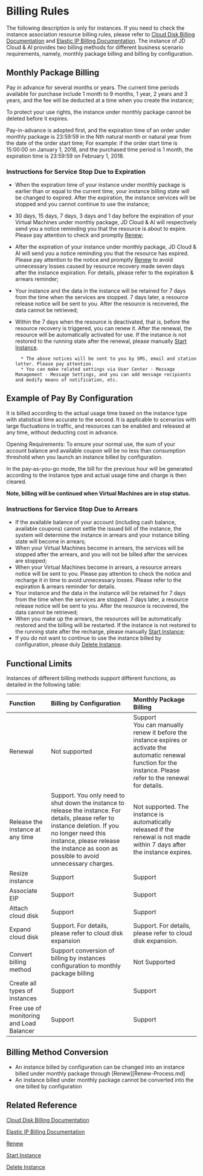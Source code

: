 # Billing Rules

The following description is only for instances. If you need to check the instance association resource billing rules, please refer to [Cloud Disk Billing Documentation](http://docs.jdcloud.com/en/cloud-disk-service/price-overview) and [Elastic IP Billing Documentation](../../../Networking/Elastic-IP/Pricing/Billing-Overview.md). The instance of JD Cloud & AI provides two billing methods for different business scenario requirements, namely, monthly package billing and billing by configuration.

## Monthly Package Billing

Pay in advance for several months or years. The current time periods available for purchase include 1 month to 9 months, 1 year, 2 years and 3 years, and the fee will be deducted at a time when you create the instance;

To protect your use rights, the instance under monthly package cannot be deleted before it expires.

Pay-in-advance is adopted first, and the expiration time of an order under monthly package is 23:59:59 in the Nth natural month or natural year from the date of the order start time;
For example: if the order start time is 15:00:00 on January 1, 2018, and the purchased time period is 1 month, the expiration time is 23:59:59 on February 1, 2018.

### Instructions for Service Stop Due to Expiration

* When the expiration time of your instance under monthly package is earlier than or equal to the current time, your instance billing state will be changed to expired. After the expiration, the instance services will be stopped and you cannot continue to use the instance;
* 30 days, 15 days, 7 days, 3 days and 1 day before the expiration of your Virtual Machines under monthly package, JD Cloud & AI will respectively send you a notice reminding you that the resource is about to expire. Please pay attention to check and promptly [Renew](Renew-Process.md);
* After the expiration of your instance under monthly package, JD Cloud & AI will send you a notice reminding you that the resource has expired. Please pay attention to the notice and promptly [Renew](Renew-Process.md) to avoid unnecessary losses caused by resource recovery made seven days after the instance expiration. For details, please refer to the expiration & arrears reminder;
* Your instance and the data in the instance will be retained for 7 days from the time when the services are stopped. 7 days later, a resource release notice will be sent to you. After the resource is recovered, the data cannot be retrieved;
* Within the 7 days when the resource is deactivated, that is, before the resource recovery is triggered, you can renew it. After the renewal, the resource will be automatically activated for use. If the instance is not restored to the running state after the renewal, please manually [Start Instance](../Operation-Guide/Instance/Start-Instance.md).
		
		* The above notices will be sent to you by SMS, email and station letter. Please pay attention.
		* You can make related settings via User Center - Message Management - Message Settings, and you can add message recipients and modify means of notification, etc.

## Example of Pay By Configuration

It is billed according to the actual usage time based on the instance type with statistical time accurate to the second. It is applicable to scenarios with large fluctuations in traffic, and resources can be enabled and released at any time, without deducting cost in advance.

Opening Requirements: To ensure your normal use, the sum of your account balance and available coupon will be no less than consumption threshold when you launch an instance billed by configuration.

In the pay-as-you-go mode, the bill for the previous hour will be generated according to the instance type and actual usage time and charge is then cleared.

**Note, billing will be continued when Virtual Machines are in stop status.**

### Instructions for Service Stop Due to Arrears
* If the available balance of your account (including cash balance, available coupons) cannot settle the issued bill of the instance, the system will determine the instance in arrears and your instance billing state will become in arrears;
* When your Virtual Machines become in arrears, the services will be stopped after the arrears, and you will not be billed after the services are stopped;
* When your Virtual Machines become in arrears, a resource arrears notice will be sent to you. Please pay attention to check the notice and recharge it in time to avoid unnecessary losses. Please refer to the expiration & arrears reminder for details.
* Your instance and the data in the instance will be retained for 7 days from the time when the services are stopped. 7 days later, a resource release notice will be sent to you. After the resource is recovered, the data cannot be retrieved;
* When you make up the arrears, the resources will be automatically restored and the billing will be restarted. If the instance is not restored to the running state after the recharge, please manually [Start Instance](../Operation-Guide/Instance/Start-Instance.md);
* If you do not want to continue to use the instance billed by configuration, please duly [Delete Instance](../Operation-Guide/Instance/Delete-Instance.md).


## Functional Limits
Instances of different billing methods support different functions, as detailed in the following table:

Function|Billing by Configuration|Monthly Package Billing            
:---|:---|:---
Renewal|Not supported|Support<br>You can manually renew it before the instance expires or activate the automatic renewal function for the instance. Please refer to the renewal for details.
Release the instance at any time|Support. You only need to shut down the instance to release the instance. For details, please refer to instance deletion. If you no longer need this instance, please release the instance as soon as possible to avoid unnecessary charges. |Not supported. The instance is automatically released if the renewal is not made within 7 days after the instance expires.             
Resize instance|Support|Support 
Associate EIP|Support|Support    
Attach cloud disk|Support|Support 
Expand cloud disk|Support. For details, please refer to cloud disk expansion|Support. For details, please refer to cloud disk expansion.        
Convert billing method|Support conversion of billing by instances configuration to monthly package billing|Not Supported  
Create all types of instances|Support|Support   
Free use of monitoring and Load Balancer|Support|Support

## Billing Method Conversion
* An instance billed by configuration can be changed into an instance billed under monthly package through [Renew][Renew-Process.md]
* An instance billed under monthly package cannot be converted into the one billed by configuration

## Related Reference
[Cloud Disk Billing Documentation](http://docs.jdcloud.com/en/cloud-disk-service/price-overview)

[Elastic IP Billing Documentation](../../../Networking/Elastic-IP/Pricing/Billing-Overview.md)

[Renew](Renew-Process.md)

[Start Instance](../Operation-Guide/Instance/Start-Instance.md)

[Delete Instance](../Operation-Guide/Instance/Stop-Instance.md)






 
